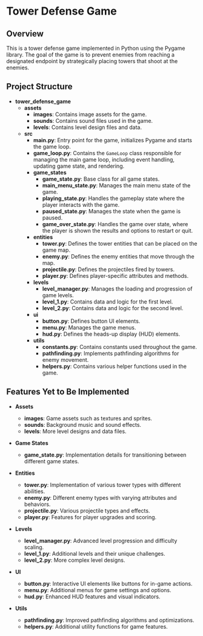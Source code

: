 # Tower Defense Game

## Overview

This is a tower defense game implemented in Python using the Pygame library. The goal of the game is to prevent enemies from reaching a designated endpoint by strategically placing towers that shoot at the enemies.

## Project Structure

- **tower_defense_game**
  - **assets**
    - **images**: Contains image assets for the game.
    - **sounds**: Contains sound files used in the game.
    - **levels**: Contains level design files and data.
  - **src**
    - **main.py**: Entry point for the game, initializes Pygame and starts the game loop.
    - **game_loop.py**: Contains the `GameLoop` class responsible for managing the main game loop, including event handling, updating game state, and rendering.
    - **game_states**
      - **game_state.py**: Base class for all game states.
      - **main_menu_state.py**: Manages the main menu state of the game.
      - **playing_state.py**: Handles the gameplay state where the player interacts with the game.
      - **paused_state.py**: Manages the state when the game is paused.
      - **game_over_state.py**: Handles the game over state, where the player is shown the results and options to restart or quit.
    - **entities**
      - **tower.py**: Defines the tower entities that can be placed on the game map.
      - **enemy.py**: Defines the enemy entities that move through the map.
      - **projectile.py**: Defines the projectiles fired by towers.
      - **player.py**: Defines player-specific attributes and methods.
    - **levels**
      - **level_manager.py**: Manages the loading and progression of game levels.
      - **level_1.py**: Contains data and logic for the first level.
      - **level_2.py**: Contains data and logic for the second level.
    - **ui**
      - **button.py**: Defines button UI elements.
      - **menu.py**: Manages the game menus.
      - **hud.py**: Defines the heads-up display (HUD) elements.
    - **utils**
      - **constants.py**: Contains constants used throughout the game.
      - **pathfinding.py**: Implements pathfinding algorithms for enemy movement.
      - **helpers.py**: Contains various helper functions used in the game.

## Features Yet to Be Implemented

- **Assets**
  - **images**: Game assets such as textures and sprites.
  - **sounds**: Background music and sound effects.
  - **levels**: More level designs and data files.

- **Game States**
  - **game_state.py**: Implementation details for transitioning between different game states.

- **Entities**
  - **tower.py**: Implementation of various tower types with different abilities.
  - **enemy.py**: Different enemy types with varying attributes and behaviors.
  - **projectile.py**: Various projectile types and effects.
  - **player.py**: Features for player upgrades and scoring.

- **Levels**
  - **level_manager.py**: Advanced level progression and difficulty scaling.
  - **level_1.py**: Additional levels and their unique challenges.
  - **level_2.py**: More complex level designs.

- **UI**
  - **button.py**: Interactive UI elements like buttons for in-game actions.
  - **menu.py**: Additional menus for game settings and options.
  - **hud.py**: Enhanced HUD features and visual indicators.

- **Utils**
  - **pathfinding.py**: Improved pathfinding algorithms and optimizations.
  - **helpers.py**: Additional utility functions for game features.
